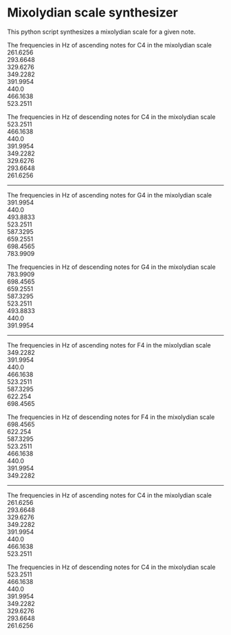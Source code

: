 # Mixolydian scale synthesizer

This python script synthesizes a mixolydian scale for a given note.

The frequencies in Hz of ascending notes for C4 in the mixolydian scale\
261.6256\
293.6648\
329.6276\
349.2282\
391.9954\
440.0\
466.1638\
523.2511

The frequencies in Hz of descending notes for C4 in the mixolydian scale\
523.2511\
466.1638\
440.0\
391.9954\
349.2282\
329.6276\
293.6648\
261.6256
__________________

The frequencies in Hz of ascending notes for G4 in the mixolydian scale\
391.9954\
440.0\
493.8833\
523.2511\
587.3295\
659.2551\
698.4565\
783.9909

The frequencies in Hz of descending notes for G4 in the mixolydian scale\
783.9909\
698.4565\
659.2551\
587.3295\
523.2511\
493.8833\
440.0\
391.9954
__________________

The frequencies in Hz of ascending notes for F4 in the mixolydian scale\
349.2282\
391.9954\
440.0\
466.1638\
523.2511\
587.3295\
622.254\
698.4565

The frequencies in Hz of descending notes for F4 in the mixolydian scale\
698.4565\
622.254\
587.3295\
523.2511\
466.1638\
440.0\
391.9954\
349.2282
__________________

The frequencies in Hz of ascending notes for C4 in the mixolydian scale\
261.6256\
293.6648\
329.6276\
349.2282\
391.9954\
440.0\
466.1638\
523.2511

The frequencies in Hz of descending notes for C4 in the mixolydian scale\
523.2511\
466.1638\
440.0\
391.9954\
349.2282\
329.6276\
293.6648\
261.6256

